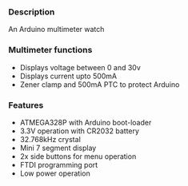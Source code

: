 ### Description

An Arduino multimeter watch

### Multimeter functions

- Displays voltage between 0 and 30v
- Displays current upto 500mA
- Zener clamp and 500mA PTC to protect Arduino

### Features

- ATMEGA328P with Arduino boot-loader
- 3.3V operation with CR2032 battery
- 32.768kHz crystal
- Mini 7 segment display
- 2x side buttons for menu operation
- FTDI programming port
- Low power operation